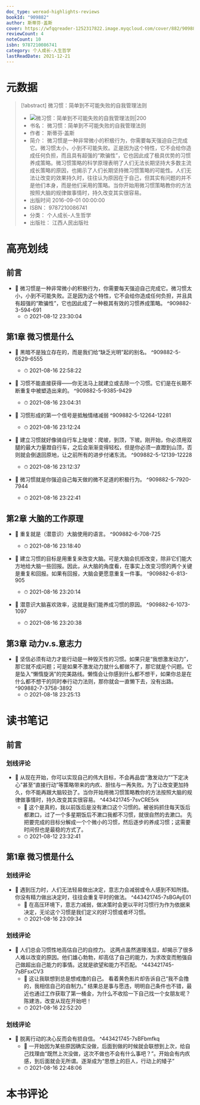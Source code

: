 ```yaml
---
doc_type: weread-highlights-reviews
bookId: "909882"
author: 斯蒂芬·盖斯
cover: https://wfqqreader-1252317822.image.myqcloud.com/cover/882/909882/t7_909882.jpg
reviewCount: 4
noteCount: 10
isbn: 9787210086741
category: 个人成长-人生哲学
lastReadDate: 2021-12-21
---
```

# 元数据
> [!abstract] 微习惯：简单到不可能失败的自我管理法则
> - ![ 微习惯：简单到不可能失败的自我管理法则|200](https://wfqqreader-1252317822.image.myqcloud.com/cover/882/909882/t7_909882.jpg)
> - 书名： 微习惯：简单到不可能失败的自我管理法则
> - 作者： 斯蒂芬·盖斯
> - 简介： 微习惯是一种非常微小的积极行为，你需要每天强迫自己完成它。微习惯太小，小到不可能失败。正是因为这个特性，它不会给你造成任何负担，而且具有超强的“欺骗性”，它也因此成了极具优势的习惯养成策略。微习惯策略的科学原理表明了人们无法长期坚持大多数主流成长策略的原因，也揭示了人们长期坚持微习惯策略的可能性。人们无法让改变的效果持久时，往往认为原因在于自己，但其实有问题的并不是他们本身，而是他们采用的策略。当你开始用微习惯策略教你的方法按照大脑的规律做事情时，持久改变其实很容易。
> - 出版时间 2016-09-01 00:00:00
> - ISBN： 9787210086741
> - 分类： 个人成长-人生哲学
> - 出版社： 江西人民出版社

# 高亮划线

## 前言


- 📌 微习惯是一种非常微小的积极行为，你需要每天强迫自己完成它。微习惯太小，小到不可能失败。正是因为这个特性，它不会给你造成任何负担，并且具有超强的“欺骗性”，它也因此成了一种极其有效的习惯养成策略。 ^909882-3-594-691
    - ⏱ 2021-08-12 23:30:04 
## 第1章 微习惯是什么


- 📌 黑暗不是独立存在的，而是我们给“缺乏光明”起的别名。 ^909882-5-6529-6555
    - ⏱ 2021-08-16 22:58:22 

- 📌 习惯不能直接获得——你无法马上就建立或去除一个习惯。它们是在长期不断重复中被塑造出来的。 ^909882-5-9385-9429
    - ⏱ 2021-08-16 23:04:31 

- 📌 习惯形成的第一个信号是抵触情绪减弱 ^909882-5-12264-12281
    - ⏱ 2021-08-16 23:12:24 

- 📌 建立习惯就好像骑自行车上陡坡：爬坡，到顶，下坡。刚开始，你必须用双腿的最大力量蹬自行车，之后会渐渐变得轻松，但是你必须一直蹬到山顶，否则就会倒退回原地，让之前所有的进步付诸东流。 ^909882-5-12139-12228
    - ⏱ 2021-08-16 23:12:37 

- 📌 微习惯就是你强迫自己每天做的微不足道的积极行为。 ^909882-5-7920-7944
    - ⏱ 2021-08-16 23:22:41 
## 第2章 大脑的工作原理


- 📌 重复就是（潜意识）大脑使用的语言。 ^909882-6-708-725
    - ⏱ 2021-08-16 23:18:40 

- 📌 建立习惯的目标是用重复来改变大脑。可是大脑会抗拒改变，除非它们能大方地给大脑一些回报。因此，从大脑的角度看，在事实上改变习惯的两个关键是重复和回报。如果有回报，大脑会更愿意重复一件事。 ^909882-6-813-905
    - ⏱ 2021-08-16 23:20:14 

- 📌 潜意识大脑喜欢效率，这就是我们能养成习惯的原因。 ^909882-6-1073-1097
    - ⏱ 2021-08-16 23:20:38 
## 第3章 动力v.s.意志力


- 📌 坚信必须有动力才能行动是一种毁灭性的习惯。如果只是“我想激发动力”，那它就不成问题；可是如果不激发动力就什么都做不了，那它就是个问题。它是坠入“懒惰旋涡”的完美路线。懒惰会让你感到什么都不想干，如果你总是在什么都不想干的同时奉行动力法则，那你就会一直懒下去，没有出路。 ^909882-7-3758-3892
    - ⏱ 2021-08-18 23:25:13 
# 读书笔记

## 前言

### 划线评论
- 📌 从现在开始，你可以实现自己的伟大目标，不会再品尝“激发动力”“下定决心”甚至“直接行动”等策略带来的内疚、胆怯与一再失败。为了让改变更加持久，你不能再跟大脑较劲了。当你开始用微习惯策略教你的方法按照大脑的规律做事情时，持久改变其实很容易。  ^443421745-7svCRE5rk
    - 💭 这个是真的，我以前饭后是没有漱口这个习惯的。被爸妈抓住每天饭后都漱口，过了一个多星期饭后不漱口我都不习惯，就很自然的去漱口。
先把要完成的目标分解成一个个微小的习惯，然后逐步的养成习惯；这需要时间但也是最稳的方式了。
    - ⏱ 2021-08-12 23:32:41
   
## 第1章 微习惯是什么

### 划线评论
- 📌 遇到压力时，人们无法轻易做出决定，意志力会减弱或令人感到不知所措。你没有精力做出决定时，往往会重复平时的做法。  ^443421745-7sBGAyE01
    - 💭 在高压环境下，意志力减弱，做决策时会更以平时习惯行为作为依据来决定，无论这个习惯是我们定义的好习惯或者坏习惯。
    - ⏱ 2021-08-16 23:09:34

### 划线评论
- 📌 人们总会习惯性地高估自己的自控力。
这两点虽然道理浅显，却揭示了很多人难以改变的原因。他们雄心勃勃，却高估了自己的能力，为求改变而勉强自己做超出自己能力的事情。这就是欲望和能力不匹配。  ^443421745-7sBFsxCV3
    - 💭 这让我联想到总是想戒撸的自己。
看着黄色影片却告诉自己“我不会撸的，我相信自己的自制力。”
结果总是事与愿违，明明自己条件也不错，最近也通过工作获取了第一桶金，为什么不收拾一下自己找一个女朋友呢？
陈建浩，改变从现在开始吧！
    - ⏱ 2021-08-16 22:52:20

### 划线评论
- 📌 脱离行动的决心反而会有损自信。  ^443421745-7sBFbmfkq
    - 💭 一开始因为某些原因确实没做，后面到做的时候就会联想到上次，给自己找理由“既然上次没做，这次不做也不会有什么事吧？”。开始会有内疚感，到后面就会无所谓。逐渐成为“思想上的巨人，行动上的矮子”
    - ⏱ 2021-08-16 22:48:06
   
# 本书评论
